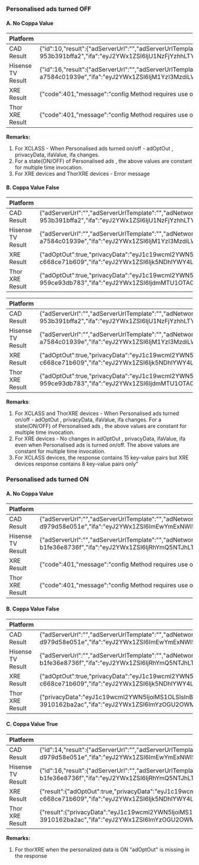 ### Personalised ads turned OFF

#### A. No Coppa Value

| Platform           | Result: No coppa value                                       |
| ------------------ | ------------------------------------------------------------ |
| CAD Result         | {"id":10,"result":{"adServerUrl":"","adServerUrlTemplate":"","adNetworkID":"","adProfileID":"","adSiteSectionID":"","adOptOut":true,"privacyData":"eyJ1c19wcml2YWN5IjoiMS1ZLSIsInBkdCI6ImdkcDp2MSIsImxtdCI6IjEifQ==","ifaValue":"5571cc8a-6921-49aa-b05c-953b391bffa2","ifa":"eyJ2YWx1ZSI6IjU1NzFjYzhhLTY5MjEtNDlhYS1iMDVjLTk1M2IzOTFiZmZhMiIsImlmYV90eXBlIjoic2Vzc2lvbklkIiwibG10IjoiMSJ9","appName":"comcast_firebolt_reference","appBundleID":"comcast_firebolt_reference.Comcast","distributorAppID":"1001","deviceAdAttributes":"eyJib0F0dHJpYnV0ZXNGb3JSZXZTaGFyZUlkIjoiMTExMiJ9","coppa":"0","authenticationEntity":""},"jsonrpc":"2.0"} |
| Hisense TV  Result | {"id":16,"result":{"adServerUrl":"","adServerUrlTemplate":"","adNetworkID":"","adProfileID":"","adSiteSectionID":"","adOptOut":true,"privacyData":"eyJ1c19wcml2YWN5IjoiMS1ZLSIsInBkdCI6ImdkcDp2MSIsImxtdCI6IjEifQ==","ifaValue":"35c2737b-e610-4680-a3ab-a7584c01939e","ifa":"eyJ2YWx1ZSI6IjM1YzI3MzdiLWU2MTAtNDY4MC1hM2FiLWE3NTg0YzAxOTM5ZSIsImlmYV90eXBlIjoic2Vzc2lvbklkIiwibG10IjoiMSJ9","appName":"comcast_firebolt_reference","appBundleID":"comcast_firebolt_reference.Comcast","distributorAppID":"1001","deviceAdAttributes":"eyJib0F0dHJpYnV0ZXNGb3JSZXZTaGFyZUlkIjoiMTExMiJ9","coppa":"0","authenticationEntity":""},"jsonrpc":"2.0"} |
| XRE Result         | {"code":401,"message":"config Method requires  use of at least one Object-embedded param with boolean 'coppa' key."} |
| Thor XRE  Result   | {"code":401,"message":"config Method requires  use of at least one Object-embedded param with boolean 'coppa' key."} |

**Remarks:** 

1. For XCLASS - When Personalised ads turned on/off - adOptOut , privacyData, ifaValue, ifa changes. 
2. For a state(ON/OFF) of Personalised ads , the above values are constant for multiple time invocation.
3. For XRE devices and ThorXRE devices - Error message

#### B. Coppa Value False

| Platform           | Result: coppa value false                                    |
| ------------------ | ------------------------------------------------------------ |
| CAD Result         | {"adServerUrl":"","adServerUrlTemplate":"","adNetworkID":"","adProfileID":"","adSiteSectionID":"","adOptOut":true,"privacyData":"eyJ1c19wcml2YWN5IjoiMS1ZLSIsInBkdCI6ImdkcDp2MSIsImxtdCI6IjEifQ==","ifaValue":"5571cc8a-6921-49aa-b05c-953b391bffa2","ifa":"eyJ2YWx1ZSI6IjU1NzFjYzhhLTY5MjEtNDlhYS1iMDVjLTk1M2IzOTFiZmZhMiIsImlmYV90eXBlIjoic2Vzc2lvbklkIiwibG10IjoiMSJ9","appName":"comcast_firebolt_reference","appBundleID":"comcast_firebolt_reference.Comcast","distributorAppID":"1001","deviceAdAttributes":"eyJib0F0dHJpYnV0ZXNGb3JSZXZTaGFyZUlkIjoiMTExMiJ9","coppa":"0","authenticationEntity":""} |
| Hisense TV  Result | {"adServerUrl":"","adServerUrlTemplate":"","adNetworkID":"","adProfileID":"","adSiteSectionID":"","adOptOut":true,"privacyData":"eyJ1c19wcml2YWN5IjoiMS1ZLSIsInBkdCI6ImdkcDp2MSIsImxtdCI6IjEifQ==","ifaValue":"35c2737b-e610-4680-a3ab-a7584c01939e","ifa":"eyJ2YWx1ZSI6IjM1YzI3MzdiLWU2MTAtNDY4MC1hM2FiLWE3NTg0YzAxOTM5ZSIsImlmYV90eXBlIjoic2Vzc2lvbklkIiwibG10IjoiMSJ9","appName":"comcast_firebolt_reference","appBundleID":"comcast_firebolt_reference.Comcast","distributorAppID":"1001","deviceAdAttributes":"eyJib0F0dHJpYnV0ZXNGb3JSZXZTaGFyZUlkIjoiMTExMiJ9","coppa":"0","authenticationEntity":""} |
| XRE Result         | {"adOptOut":true,"privacyData":"eyJ1c19wcml2YWN5IjoiMS1ZLSIsInBkdCI6ImdkcDp2MSIsImxtdCI6IjEifQ==","ifaValue":"9948eaf8-8fa7-4f97-8b91-c668ce71b609","ifa":"eyJ2YWx1ZSI6Ijk5NDhlYWY4LThmYTctNGY5Ny04YjkxLWM2NjhjZTcxYjYwOSIsImlmYV90eXBlIjoic2Vzc2lvbklkIiwibG10IjoiMSJ9","appName":"Comcast_FireboltRefApp","appBundleID":"Comcast_FireboltRefApp.Comcast","distributorAppID":"1000","coppa":"0"} |
| Thor XRE  Result   | {"adOptOut":true,"privacyData":"eyJ1c19wcml2YWN5IjoiMS1ZLSIsInBkdCI6ImdkcDp2MSIsImxtdCI6IjEifQ==","ifaValue":"7f155904-442f-4d57-9934-959ce93db783","ifa":"eyJ2YWx1ZSI6IjdmMTU1OTA0LTQ0MmYtNGQ1Ny05OTM0LTk1OWNlOTNkYjc4MyIsImlmYV90eXBlIjoic2Vzc2lvbklkIiwibG10IjoiMSJ9","appName":"Comcast_FireboltRefApp","appBundleID":"Comcast_FireboltRefApp.Comcast","distributorAppID":"1001","coppa":"0"} |

| Platform           | Result:  -coppa value true                                   |
| ------------------ | ------------------------------------------------------------ |
| CAD Result         | {"adServerUrl":"","adServerUrlTemplate":"","adNetworkID":"","adProfileID":"","adSiteSectionID":"","adOptOut":true,"privacyData":"eyJ1c19wcml2YWN5IjoiMS1ZLSIsInBkdCI6ImdkcDp2MSIsImxtdCI6IjEifQ==","ifaValue":"5571cc8a-6921-49aa-b05c-953b391bffa2","ifa":"eyJ2YWx1ZSI6IjU1NzFjYzhhLTY5MjEtNDlhYS1iMDVjLTk1M2IzOTFiZmZhMiIsImlmYV90eXBlIjoic2Vzc2lvbklkIiwibG10IjoiMSJ9","appName":"comcast_firebolt_reference","appBundleID":"comcast_firebolt_reference.Comcast","distributorAppID":"1001","deviceAdAttributes":"eyJib0F0dHJpYnV0ZXNGb3JSZXZTaGFyZUlkIjoiMTExMiJ9","coppa":"1","authenticationEntity":""} |
| Hisense TV  Result | {"adServerUrl":"","adServerUrlTemplate":"","adNetworkID":"","adProfileID":"","adSiteSectionID":"","adOptOut":true,"privacyData":"eyJ1c19wcml2YWN5IjoiMS1ZLSIsInBkdCI6ImdkcDp2MSIsImxtdCI6IjEifQ==","ifaValue":"35c2737b-e610-4680-a3ab-a7584c01939e","ifa":"eyJ2YWx1ZSI6IjM1YzI3MzdiLWU2MTAtNDY4MC1hM2FiLWE3NTg0YzAxOTM5ZSIsImlmYV90eXBlIjoic2Vzc2lvbklkIiwibG10IjoiMSJ9","appName":"comcast_firebolt_reference","appBundleID":"comcast_firebolt_reference.Comcast","distributorAppID":"1001","deviceAdAttributes":"eyJib0F0dHJpYnV0ZXNGb3JSZXZTaGFyZUlkIjoiMTExMiJ9","coppa":"1","authenticationEntity":""} |
| XRE Result         | {"adOptOut":true,"privacyData":"eyJ1c19wcml2YWN5IjoiMS1ZLSIsInBkdCI6ImdkcDp2MSIsImxtdCI6IjEifQ==","ifaValue":"9948eaf8-8fa7-4f97-8b91-c668ce71b609","ifa":"eyJ2YWx1ZSI6Ijk5NDhlYWY4LThmYTctNGY5Ny04YjkxLWM2NjhjZTcxYjYwOSIsImlmYV90eXBlIjoic2Vzc2lvbklkIiwibG10IjoiMSJ9","appName":"Comcast_FireboltRefApp","appBundleID":"Comcast_FireboltRefApp.Comcast","distributorAppID":"1000","coppa":"1"} |
| Thor XRE  Result   | {"adOptOut":true,"privacyData":"eyJ1c19wcml2YWN5IjoiMS1ZLSIsInBkdCI6ImdkcDp2MSIsImxtdCI6IjEifQ==","ifaValue":"7f155904-442f-4d57-9934-959ce93db783","ifa":"eyJ2YWx1ZSI6IjdmMTU1OTA0LTQ0MmYtNGQ1Ny05OTM0LTk1OWNlOTNkYjc4MyIsImlmYV90eXBlIjoic2Vzc2lvbklkIiwibG10IjoiMSJ9","appName":"Comcast_FireboltRefApp","appBundleID":"Comcast_FireboltRefApp.Comcast","distributorAppID":"1001","coppa":"1"} |

**Remarks**: 

1. For XCLASS and ThorXRE devices - When Personalised ads turned on/off - adOptOut , privacyData, ifaValue, ifa changes. For a state(ON/OFF) of Personalised ads , the above values are constant for multiple time invocation.
2. For XRE devices - No changes in  adOptOut , privacyData, ifaValue, ifa even when Personalised ads is turned on/off. The above values are constant for multiple time invocation. 
3. For XCLASS devices, the response contains 15 key-value pairs but XRE devices response contains 8 key-value pairs only"



### Personalised ads turned ON

#### A. No Coppa Value

| Platform           | Result: No Coppa Value                                       |
| ------------------ | ------------------------------------------------------------ |
| CAD Result         | {"adServerUrl":"","adServerUrlTemplate":"","adNetworkID":"","adProfileID":"","adSiteSectionID":"","adOptOut":false,"privacyData":"eyJ1c19wcml2YWN5IjoiMS1OLSIsInBkdCI6ImdkcDp2MSIsImxtdCI6IjAifQ==","ifaValue":"a0ba15b9-729f-430d-b783-d979d58e051e","ifa":"eyJ2YWx1ZSI6ImEwYmExNWI5LTcyOWYtNDMwZC1iNzgzLWQ5NzlkNThlMDUxZSIsImlmYV90eXBlIjoic3NwaWQiLCJsbXQiOiIwIn0=","appName":"comcast_firebolt_reference","appBundleID":"comcast_firebolt_reference.Comcast","distributorAppID":"1001","deviceAdAttributes":"eyJib0F0dHJpYnV0ZXNGb3JSZXZTaGFyZUlkIjoiMTExMiJ9","coppa":"0","authenticationEntity":""} |
| Hisense TV  Result | {"adServerUrl":"","adServerUrlTemplate":"","adNetworkID":"","adProfileID":"","adSiteSectionID":"","adOptOut":false,"privacyData":"eyJ1c19wcml2YWN5IjoiMS1OLSIsInBkdCI6ImdkcDp2MSIsImxtdCI6IjAifQ==","ifaValue":"4abd952a-39d7-441d-8f13-b1fe36e8736f","ifa":"eyJ2YWx1ZSI6IjRhYmQ5NTJhLTM5ZDctNDQxZC04ZjEzLWIxZmUzNmU4NzM2ZiIsImlmYV90eXBlIjoic3NwaWQiLCJsbXQiOiIwIn0=","appName":"comcast_firebolt_reference","appBundleID":"comcast_firebolt_reference.Comcast","distributorAppID":"1001","deviceAdAttributes":"eyJib0F0dHJpYnV0ZXNGb3JSZXZTaGFyZUlkIjoiMTExMiJ9","coppa":"0","authenticationEntity":""} |
| XRE Result         | {"code":401,"message":"config  Method requires use of at least one Object-embedded param with boolean  'coppa' key."} |
| Thor XRE  Result   | {"code":401,"message":"config  Method requires use of at least one Object-embedded param with boolean  'coppa' key."} |

#### B. Coppa Value False

| Platform           | Result: Coppa Value False                                    |
| ------------------ | ------------------------------------------------------------ |
| CAD Result         | {"adServerUrl":"","adServerUrlTemplate":"","adNetworkID":"","adProfileID":"","adSiteSectionID":"","adOptOut":false,"privacyData":"eyJ1c19wcml2YWN5IjoiMS1OLSIsInBkdCI6ImdkcDp2MSIsImxtdCI6IjAifQ==","ifaValue":"a0ba15b9-729f-430d-b783-d979d58e051e","ifa":"eyJ2YWx1ZSI6ImEwYmExNWI5LTcyOWYtNDMwZC1iNzgzLWQ5NzlkNThlMDUxZSIsImlmYV90eXBlIjoic3NwaWQiLCJsbXQiOiIwIn0=","appName":"comcast_firebolt_reference","appBundleID":"comcast_firebolt_reference.Comcast","distributorAppID":"1001","deviceAdAttributes":"eyJib0F0dHJpYnV0ZXNGb3JSZXZTaGFyZUlkIjoiMTExMiJ9","coppa":"0","authenticationEntity":""} |
| Hisense TV  Result | {"adServerUrl":"","adServerUrlTemplate":"","adNetworkID":"","adProfileID":"","adSiteSectionID":"","adOptOut":false,"privacyData":"eyJ1c19wcml2YWN5IjoiMS1OLSIsInBkdCI6ImdkcDp2MSIsImxtdCI6IjAifQ==","ifaValue":"4abd952a-39d7-441d-8f13-b1fe36e8736f","ifa":"eyJ2YWx1ZSI6IjRhYmQ5NTJhLTM5ZDctNDQxZC04ZjEzLWIxZmUzNmU4NzM2ZiIsImlmYV90eXBlIjoic3NwaWQiLCJsbXQiOiIwIn0=","appName":"comcast_firebolt_reference","appBundleID":"comcast_firebolt_reference.Comcast","distributorAppID":"1001","deviceAdAttributes":"eyJib0F0dHJpYnV0ZXNGb3JSZXZTaGFyZUlkIjoiMTExMiJ9","coppa":"0","authenticationEntity":""} |
| XRE Result         | {"adOptOut":true,"privacyData":"eyJ1c19wcml2YWN5IjoiMS1ZLSIsInBkdCI6ImdkcDp2MSIsImxtdCI6IjEifQ==","ifaValue":"9948eaf8-8fa7-4f97-8b91-c668ce71b609","ifa":"eyJ2YWx1ZSI6Ijk5NDhlYWY4LThmYTctNGY5Ny04YjkxLWM2NjhjZTcxYjYwOSIsImlmYV90eXBlIjoic2Vzc2lvbklkIiwibG10IjoiMSJ9","appName":"Comcast_FireboltRefApp","appBundleID":"Comcast_FireboltRefApp.Comcast","distributorAppID":"1000","coppa":"0"} |
| Thor XRE  Result   | {"privacyData":"eyJ1c19wcml2YWN5IjoiMS1OLSIsInBkdCI6ImdkcDp2MSIsImxtdCI6IjAifQ==","ifaValue":"f38e69c0-e953-4ac4-853c-3910162ba2ac","ifa":"eyJ2YWx1ZSI6ImYzOGU2OWMwLWU5NTMtNGFjNC04NTNjLTM5MTAxNjJiYTJhYyIsImlmYV90eXBlIjoic3NwaWQiLCJsbXQiOiIwIn0=","appName":"Comcast_FireboltRefApp","appBundleID":"Comcast_FireboltRefApp.Comcast","distributorAppID":"1001","coppa":"0"} |

#### C. Coppa Value True

| Platform           | Result: Coppa Value True                                     |
| ------------------ | ------------------------------------------------------------ |
| CAD Result         | {"id":14,"result":{"adServerUrl":"","adServerUrlTemplate":"","adNetworkID":"","adProfileID":"","adSiteSectionID":"","adOptOut":false,"privacyData":"eyJ1c19wcml2YWN5IjoiMS1OLSIsInBkdCI6ImdkcDp2MSIsImxtdCI6IjAifQ==","ifaValue":"a0ba15b9-729f-430d-b783-d979d58e051e","ifa":"eyJ2YWx1ZSI6ImEwYmExNWI5LTcyOWYtNDMwZC1iNzgzLWQ5NzlkNThlMDUxZSIsImlmYV90eXBlIjoic3NwaWQiLCJsbXQiOiIwIn0=","appName":"comcast_firebolt_reference","appBundleID":"comcast_firebolt_reference.Comcast","distributorAppID":"1001","deviceAdAttributes":"eyJib0F0dHJpYnV0ZXNGb3JSZXZTaGFyZUlkIjoiMTExMiJ9","coppa":"1","authenticationEntity":""},"jsonrpc":"2.0"} |
| Hisense TV  Result | {"id":16,"result":{"adServerUrl":"","adServerUrlTemplate":"","adNetworkID":"","adProfileID":"","adSiteSectionID":"","adOptOut":false,"privacyData":"eyJ1c19wcml2YWN5IjoiMS1OLSIsInBkdCI6ImdkcDp2MSIsImxtdCI6IjAifQ==","ifaValue":"4abd952a-39d7-441d-8f13-b1fe36e8736f","ifa":"eyJ2YWx1ZSI6IjRhYmQ5NTJhLTM5ZDctNDQxZC04ZjEzLWIxZmUzNmU4NzM2ZiIsImlmYV90eXBlIjoic3NwaWQiLCJsbXQiOiIwIn0=","appName":"comcast_firebolt_reference","appBundleID":"comcast_firebolt_reference.Comcast","distributorAppID":"1001","deviceAdAttributes":"eyJib0F0dHJpYnV0ZXNGb3JSZXZTaGFyZUlkIjoiMTExMiJ9","coppa":"1","authenticationEntity":""},"jsonrpc":"2.0"} |
| XRE Result         | {"result":{"adOptOut":true,"privacyData":"eyJ1c19wcml2YWN5IjoiMS1ZLSIsInBkdCI6ImdkcDp2MSIsImxtdCI6IjEifQ==","ifaValue":"9948eaf8-8fa7-4f97-8b91-c668ce71b609","ifa":"eyJ2YWx1ZSI6Ijk5NDhlYWY4LThmYTctNGY5Ny04YjkxLWM2NjhjZTcxYjYwOSIsImlmYV90eXBlIjoic2Vzc2lvbklkIiwibG10IjoiMSJ9","appName":"Comcast_FireboltRefApp","appBundleID":"Comcast_FireboltRefApp.Comcast","distributorAppID":"1000","coppa":"1"} |
| Thor XRE  Result   | {"result":{"privacyData":"eyJ1c19wcml2YWN5IjoiMS1OLSIsInBkdCI6ImdkcDp2MSIsImxtdCI6IjAifQ==","ifaValue":"f38e69c0-e953-4ac4-853c-3910162ba2ac","ifa":"eyJ2YWx1ZSI6ImYzOGU2OWMwLWU5NTMtNGFjNC04NTNjLTM5MTAxNjJiYTJhYyIsImlmYV90eXBlIjoic3NwaWQiLCJsbXQiOiIwIn0=","appName":"Comcast_FireboltRefApp","appBundleID":"Comcast_FireboltRefApp.Comcast","distributorAppID":"1001","coppa":"1"} |

**Remarks:**

1. For  thorXRE when the personalized data is ON "adOptOut" is missing in  the response